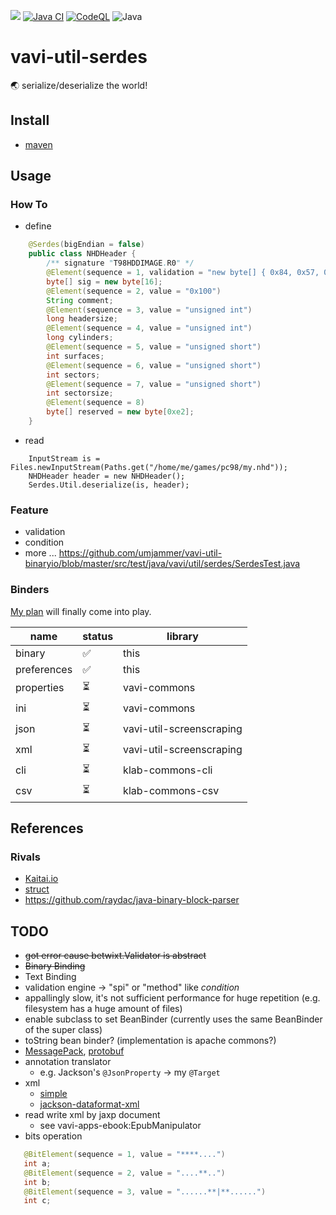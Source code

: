 [![](https://jitpack.io/v/umjammer/vavi-util-serdes.svg)](https://jitpack.io/#umjammer/vavi-util-serdes)
[![Java CI](https://github.com/umjammer/vavi-util-serdes/actions/workflows/maven.yml/badge.svg)](https://github.com/umjammer/vavi-util-serdes/actions/workflows/maven.yml)
[![CodeQL](https://github.com/umjammer/vavi-util-serdes/actions/workflows/codeql-analysis.yml/badge.svg)](https://github.com/umjammer/vavi-util-serdes/actions/workflows/codeql-analysis.yml)
![Java](https://img.shields.io/badge/Java-17-b07219)

# vavi-util-serdes

🌏 serialize/deserialize the world!

## Install

 * [maven](https://jitpack.io/#umjammer/vavi-util-serdes)

## Usage

### How To

 * define

```java
    @Serdes(bigEndian = false)
    public class NHDHeader {
        /** signature "T98HDDIMAGE.R0" */
        @Element(sequence = 1, validation = "new byte[] { 0x84, 0x57, 0x56, 0x72, 0x68, 0x68, 0x73, 0x77, 0x65, 0x71, 0x69, 0x46, 0x82, 0x48, 0, 0 }")
        byte[] sig = new byte[16];
        @Element(sequence = 2, value = "0x100")
        String comment;
        @Element(sequence = 3, value = "unsigned int")
        long headersize;
        @Element(sequence = 4, value = "unsigned int")
        long cylinders;
        @Element(sequence = 5, value = "unsigned short")
        int surfaces;
        @Element(sequence = 6, value = "unsigned short")
        int sectors;
        @Element(sequence = 7, value = "unsigned short")
        int sectorsize;
        @Element(sequence = 8)
        byte[] reserved = new byte[0xe2];
    }
```

 * read

```jshelllanguage
    InputStream is = Files.newInputStream(Paths.get("/home/me/games/pc98/my.nhd"));
    NHDHeader header = new NHDHeader();
    Serdes.Util.deserialize(is, header);
```

### Feature

 * validation
 * condition
 * more ... https://github.com/umjammer/vavi-util-binaryio/blob/master/src/test/java/vavi/util/serdes/SerdesTest.java

### Binders

 [My plan](https://github.com/umjammer/vavi-util-screenscraping/wiki/AnnotationIinjectionIntoPOJO) will finally come into play.

|name|status|library|
|----|------|-------|
|binary| ✅ | this  |
|preferences| ✅ | this  |
|properties | ⏳ | vavi-commons |
|ini| ⏳ | vavi-commons |
|json | ⏳ | vavi-util-screenscraping |
|xml | ⏳ | vavi-util-screenscraping |
|cli | ⏳ | klab-commons-cli |
|csv | ⏳ | klab-commons-csv |

## References

### Rivals

 * [Kaitai.io](http://kaitai.io/)
 * [struct](https://docs.python.org/3/library/struct.html)
 * https://github.com/raydac/java-binary-block-parser

## TODO

 * ~~got error cause betwixt.Validator is abstract~~ 
 * ~~Binary Binding~~
 * Text Binding
 * validation engine -> "spi" or "method" like *condition*
 * appallingly slow, it's not sufficient performance for huge repetition (e.g. filesystem has a huge amount of files)
 * enable subclass to set BeanBinder (currently uses the same BeanBinder of the super class)
 * toString bean binder? (implementation is apache commons?)
 * [MessagePack](https://github.com/msgpack/msgpack-java), [protobuf](https://github.com/protocolbuffers/protobuf/tree/master/java)
 * annotation translator
   * e.g. Jackson's `@JsonProperty` -> my `@Target`
 * xml
   * [simple](http://simple.sourceforge.net/home.php)
   * [jackson-dataformat-xml](https://github.com/FasterXML/jackson-dataformat-xml)
 * read write xml by jaxp document
   * see vavi-apps-ebook:EpubManipulator
 * bits operation
```java
   @BitElement(sequence = 1, value = "****....")
   int a;
   @BitElement(sequence = 2, value = "....**..")
   int b;
   @BitElement(sequence = 3, value = "......**|**......")
   int c;
```
